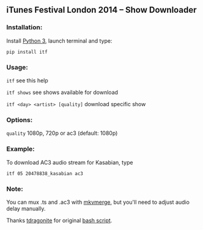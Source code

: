 ## iTunes Festival London 2014 – Show Downloader

### Installation:
Install [Python 3](https://www.python.org/downloads/), launch terminal and type:
```
pip install itf
```

### Usage:
`itf` see this help

`itf shows` see shows available for download

`itf <day> <artist> [quality]` download specific show

### Options:
`quality` 1080p, 720p or ac3 (default: 1080p)

### Example:
To download AC3 audio stream for Kasabian, type
```
itf 05 20478838_kasabian ac3
```

### Note:
You can mux .ts and .ac3 with [mkvmerge](http://www.videohelp.com/tools/MKVtoolnix), but you'll need to adjust audio delay manually.

Thanks [tdragonite](https://github.com/tdragonite/) for original [bash script](https://gist.github.com/tdragonite/b084d4af4beefbde7ef9).
